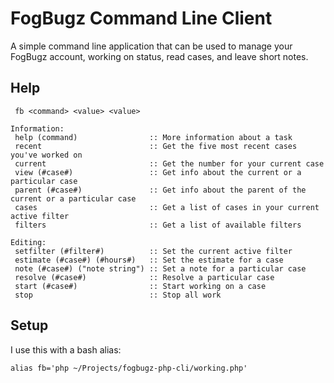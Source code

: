 # FogBugz Command Line Client

A simple command line application that can be used to manage your FogBugz
account, working on status, read cases, and leave short notes.

## Help
     fb <command> <value> <value>
    
    Information:
     help (command)                :: More information about a task
     recent                        :: Get the five most recent cases you've worked on
     current                       :: Get the number for your current case
     view (#case#)                 :: Get info about the current or a particular case
     parent (#case#)               :: Get info about the parent of the current or a particular case
     cases                         :: Get a list of cases in your current active filter
     filters                       :: Get a list of available filters
    
    Editing:
     setfilter (#filter#)          :: Set the current active filter
     estimate (#case#) (#hours#)   :: Set the estimate for a case
     note (#case#) ("note string") :: Set a note for a particular case
     resolve (#case#)              :: Resolve a particular case
     start (#case#)                :: Start working on a case
     stop                          :: Stop all work
     
## Setup

I use this with a bash alias:

    alias fb='php ~/Projects/fogbugz-php-cli/working.php'